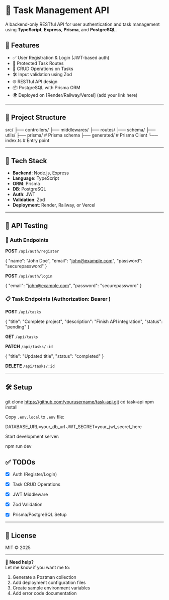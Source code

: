 # 📝 Task Management API

A backend-only RESTful API for user authentication and task management using **TypeScript**, **Express**, **Prisma**, and **PostgreSQL**.

## 🚀 Features

- ✅ User Registration & Login (JWT-based auth)
- 🔐 Protected Task Routes
- 🧾 CRUD Operations on Tasks
- 🛠️ Input validation using Zod
- 🌐 RESTful API design
- 📦 PostgreSQL with Prisma ORM
- 🌍 Deployed on [Render/Railway/Vercel] (add your link here)

---

## 📁 Project Structure

src/
├── controllers/
├── middlewares/
├── routes/
├── schema/
├── utils/
├── prisma/ # Prisma schema
├── generated/ # Prisma Client
└── index.ts # Entry point


---

## 🔧 Tech Stack

- **Backend**: Node.js, Express
- **Language**: TypeScript
- **ORM**: Prisma
- **DB**: PostgreSQL
- **Auth**: JWT
- **Validation**: Zod
- **Deployment**: Render, Railway, or Vercel

---

## 🧪 API Testing

### 🔐 Auth Endpoints

**POST** `/api/auth/register`

{
"name": "John Doe",
"email": "john@example.com",
"password": "securepassword"
}


**POST** `/api/auth/login`

{
"email": "john@example.com",
"password": "securepassword"
}


### 📋 Task Endpoints (Authorization: Bearer <token>)

**POST** `/api/tasks`


{
"title": "Complete project",
"description": "Finish API integration",
"status": "pending"
}


**GET** `/api/tasks`

**PATCH** `/api/tasks/:id`

{
"title": "Updated title",
"status": "completed"
}


**DELETE** `/api/tasks/:id`

---

## 🛠️ Setup

git clone https://github.com/yourusername/task-api.git
cd task-api
npm install


Copy `.env.local` to `.env` file:

DATABASE_URL=your_db_url
JWT_SECRET=your_jwt_secret_here


Start development server:


npm run dev


## ✅ TODOs

- [x] Auth (Register/Login)
- [x] Task CRUD Operations
- [x] JWT Middleware
- [x] Zod Validation
- [x] Prisma/PostgreSQL Setup


---

## 📄 License

MIT © 2025

---

🔗 **Need help?**  
Let me know if you want me to:
1. Generate a Postman collection
2. Add deployment configuration files
3. Create sample environment variables
4. Add error code documentation
